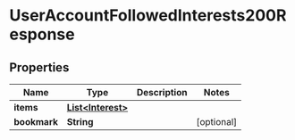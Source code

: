 

# UserAccountFollowedInterests200Response


## Properties

| Name | Type | Description | Notes |
|------------ | ------------- | ------------- | -------------|
|**items** | [**List&lt;Interest&gt;**](Interest.md) |  |  |
|**bookmark** | **String** |  |  [optional] |



